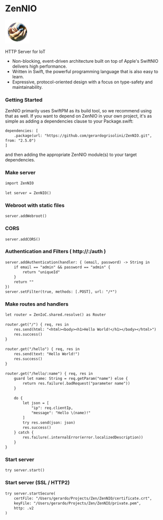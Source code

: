 # ZenNIO

<img src="https://github.com/gerardogrisolini/ZenRetail/blob/master/Assets/logo.png?raw=true" width="80" alt="ZenRetail - RMS" />

HTTP Server for IoT

<ul>
<li>Non-blocking, event-driven architecture built on top of Apple's SwiftNIO delivers high performance.</li>
<li>Written in Swift, the powerful programming language that is also easy to learn.</li>
<li>Expressive, protocol-oriented design with a focus on type-safety and maintainability.</li>
</ul>


### Getting Started

ZenNIO primarily uses SwiftPM as its build tool, so we recommend using that as well. If you want to depend on ZenNIO in your own project, it's as simple as adding a dependencies clause to your Package.swift:
```
dependencies: [
    .package(url: "https://github.com/gerardogrisolini/ZenNIO.git", from: "2.5.0")
]
```
and then adding the appropriate ZenNIO module(s) to your target dependencies.


### Make server
```
import ZenNIO

let server = ZenNIO()
```

### Webroot with static files
```
server.addWebroot()
```

### CORS
```
server.addCORS()
```

### Authentication and Filters ( http://<host>:<port>/auth )

```
server.addAuthentication(handler: { (email, password) -> String in
    if email == "admin" && password == "admin" {
        return "uniqueId"
    }
    return ""
})
server.setFilter(true, methods: [.POST], url: "/*")
```

### Make routes and handlers

```
let router = ZenIoC.shared.resolve() as Router

router.get("/") { req, res in
    res.send(html: "<html><body><h1>Hello World!</h1></body></html>")
    res.success()
}

router.get("/hello") { req, res in
    res.send(text: "Hello World!")
    res.success()
}

router.get("/hello/:name") { req, res in
    guard let name: String = req.getParam("name") else {
        return res.failure(.badRequest("parameter name"))
    }

    do {
        let json = [
            "ip": req.clientIp,
            "message": "Hello \(name)!"
        ]
        try res.send(json: json)
        res.success()
    } catch {
        res.failure(.internalError(error.localizedDescription))
    }
}
```

### Start server

```
try server.start()
```

### Start server (SSL / HTTP2)

```
try server.startSecure(
    certFile: "/Users/gerardo/Projects/Zen/ZenNIO/certificate.crt",
    keyFile: "/Users/gerardo/Projects/Zen/ZenNIO/private.pem",
    http: .v2
)
```
